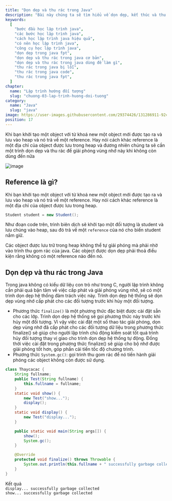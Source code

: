 ```yaml
---
title: "Dọn dẹp và thu rác trong Java"
description: "Bài này chúng ta sẽ tìm hiểu về dọn dẹp, kết thúc và thu rác, tự học lập trình java, chia sẻ kiến thức về java"
keywords:
  [
    "bước đầu học lập trình java",
    "các bước học lập trình java",
    "cách học lập trình java hiệu quả",
    "có nên học lập trình java",
    "công cụ học lập trình java",
    "dọn dẹp trong java fpt",
    "dọn dẹp và thu rác trong java cơ bản",
    "dọn dẹp và thu rác trong java dùng để làm gì",
    "thu rác trong java bị lỗi",
    "thu rác trong java code",
    "thu rác trong java fpt",
  ]
chapter:
  name: "Lập trình hướng đối tượng"
  slug: "chuong-03-lap-trinh-huong-doi-tuong"
category:
  name: "Java"
  slug: "java"
image: https://user-images.githubusercontent.com/29374426/131286911-92c85605-6bb1-4e91-81be-735a89f56188.png
position: 17
---
```


Khi bạn khởi tạo một object với từ khoá new một object mới được tạo ra và lưu vào heap và nó trả về một reference. Hay nói cách khác reference là một địa chỉ của object được lưu trong heap và đương nhiên chúng ta sẽ cần một trình dọn dẹp và thu rác để giải phóng vùng nhớ này khi không còn dùng đến nữa

![image](https://user-images.githubusercontent.com/29374426/131286911-92c85605-6bb1-4e91-81be-735a89f56188.png)

## Reference là gì?

Khi bạn khởi tạo một object với từ khoá new một object mới được tạo ra và lưu vào heap và nó trả về một reference. Hay nói cách khác reference là một địa chỉ của object được lưu trong heap.

```java
Student student = new Student();
```

Như đoạn code trên, trình biên dịch sẽ khởi tạo một đối tượng là student và lưu chúng vào heap, sau đó trả về một `reference` của nó cho biến student nắm giữ.

Các object được lưu trữ trong heap không thể tự giải phóng mà phải nhờ vào trình thu gom rác của java. Các object được dọn dẹp phải thoả điều kiện rằng không có một reference nào đến nó.

## Dọn dẹp và thu rác trong Java

Trong java không có kiểu dữ liệu con trỏ như trong C, người lập trình không cần phải quá bận tâm về việc cấp phát và giải phóng vùng nhớ, sẽ có một trình dọn dẹp hệ thống đảm trách việc này. Trình dọn dẹp hệ thống sẽ dọn dẹp vùng nhớ cấp phát cho các đối tượng trước khi hủy một đối tượng.

- Phương thức `finalize()` là một phương thức đặc biệt được cài đặt sẵn cho các lớp. Trình dọn dẹp hệ thống sẽ gọi phương thức này trước khi hủy một đối tượng. Vì vậy việc cài đặt một số thao tác giải phóng, dọn dẹp vùng nhớ đã cấp phát cho các đối tượng dữ liệu trong phương thức finalize() sẽ giúp cho người lập trình chủ động kiểm soát tốt quá trình hủy đối tượng thay vị giao cho trình dọn dẹp hệ thống tự động. Đồng thời việc cài đặt trong phương thức finalize() sẽ giúp cho bộ nhớ được giải phóng tốt hơn, góp phần cải tiến tốc độ chương trình.
- Phương thức `System.gc()`: gọi trình thu gom rác để nó tiến hành giải phóng các object không còn được sử dụng.

<content-example />

```java
class Thaycacac {
    String fullname;
    public Test(String fullname) {
        this.fullname = fullname;
    }
    static void show() {
        new Test("show...");
        display();
    }
    static void display() {
        new Test("display...");
    }

    public static void main(String args[]) {
        show();
        System.gc();
    }

    @Override
    protected void finalize() throws Throwable {
        System.out.println(this.fullname + " successfully garbage collected");
    }
}
```

<div class="window">
  <div class="window-header">
    <div class="action-buttons"></div>
    <span class="title-popup">Kết quả</span>
  </div>
  <div class="window-body">
    <code>display... successfully garbage collected</code><br/>
    <code>show... successfully garbage collected</code>
  </div>
</div>
